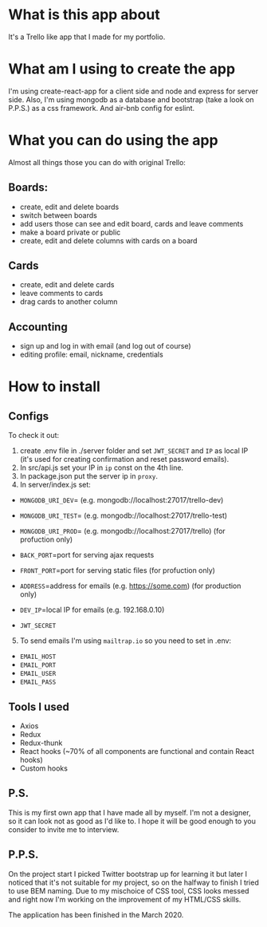 # What is this app about

It's a Trello like app that I made for my portfolio.

# What am I using to create the app

I'm using create-react-app for a client side and node and express for server side. Also, I'm using mongodb as a database and bootstrap (take a look on P.P.S.) as a css framework. And air-bnb config for eslint.

# What you can do using the app

Almost all things those you can do with original Trello:

## Boards:
 - create, edit and delete boards
 - switch between boards
 - add users those can see and edit board, cards and leave comments
 - make a board private or public
 - create, edit and delete columns with cards on a board

## Cards
 - create, edit and delete cards
 - leave comments to cards
 - drag cards to another column

## Accounting
 - sign up and log in with email (and log out of course)
 - editing profile: email, nickname, credentials

# How to install
## Configs
To check it out:
  1. create .env file in ./server folder and set `JWT_SECRET` and `IP` as local IP (it's used for creating confirmation and reset password emails).
  2. In src/api.js set your IP in `ip` const on the 4th line.
  3. In package.json put the server ip in `proxy`.
  4. In server/index.js set:
  - `MONGODB_URI_DEV`= (e.g. mongodb://localhost:27017/trello-dev)
  - `MONGODB_URI_TEST`= (e.g. mongodb://localhost:27017/trello-test)
  - `MONGODB_URI_PROD`= (e.g. mongodb://localhost:27017/trello) (for profuction only)
  
  - `BACK_PORT`=port for serving ajax requests
  - `FRONT_PORT`=port for serving static files (for profuction only)

  - `ADDRESS`=address for emails (e.g. https://some.com) (for production only)
  - `DEV_IP`=local IP for emails (e.g. 192.168.0.10)

  - `JWT_SECRET`

  5. To send emails I'm using `mailtrap.io` so you need to set in .env:
  - `EMAIL_HOST`
  - `EMAIL_PORT`
  - `EMAIL_USER`
  - `EMAIL_PASS`

## Tools I used
 - Axios
 - Redux
 - Redux-thunk
 - React hooks (~70% of all components are functional and contain React hooks)
 - Custom hooks

## P.S.

This is my first own app that I have made all by myself. I'm not a designer, so it can look not as good as I'd like to. I hope it will be good enough to you consider to invite me to interview.

## P.P.S.

On the project start I picked Twitter bootstrap up for learning it but later I noticed that it's not suitable for my project, so on the halfway to finish I tried to use BEM naming. Due to my mischoice of CSS tool, CSS looks messed and right now I'm working on the improvement of my HTML/CSS skills.


The application has been finished in the March 2020.
